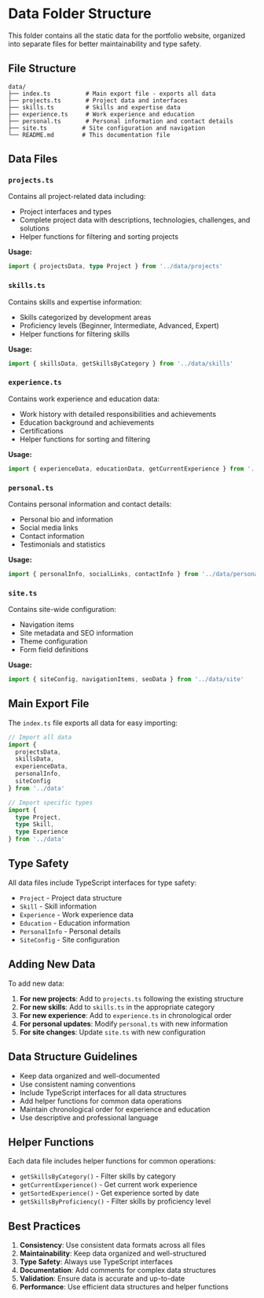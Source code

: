 # Data Folder Structure

This folder contains all the static data for the portfolio website, organized into separate files for better maintainability and type safety.

## File Structure

```
data/
├── index.ts          # Main export file - exports all data
├── projects.ts       # Project data and interfaces
├── skills.ts         # Skills and expertise data
├── experience.ts     # Work experience and education
├── personal.ts       # Personal information and contact details
├── site.ts          # Site configuration and navigation
└── README.md        # This documentation file
```

## Data Files

### `projects.ts`
Contains all project-related data including:
- Project interfaces and types
- Complete project data with descriptions, technologies, challenges, and solutions
- Helper functions for filtering and sorting projects

**Usage:**
```typescript
import { projectsData, type Project } from '../data/projects'
```

### `skills.ts`
Contains skills and expertise information:
- Skills categorized by development areas
- Proficiency levels (Beginner, Intermediate, Advanced, Expert)
- Helper functions for filtering skills

**Usage:**
```typescript
import { skillsData, getSkillsByCategory } from '../data/skills'
```

### `experience.ts`
Contains work experience and education data:
- Work history with detailed responsibilities and achievements
- Education background and achievements
- Certifications
- Helper functions for sorting and filtering

**Usage:**
```typescript
import { experienceData, educationData, getCurrentExperience } from '../data/experience'
```

### `personal.ts`
Contains personal information and contact details:
- Personal bio and information
- Social media links
- Contact information
- Testimonials and statistics

**Usage:**
```typescript
import { personalInfo, socialLinks, contactInfo } from '../data/personal'
```

### `site.ts`
Contains site-wide configuration:
- Navigation items
- Site metadata and SEO information
- Theme configuration
- Form field definitions

**Usage:**
```typescript
import { siteConfig, navigationItems, seoData } from '../data/site'
```

## Main Export File

The `index.ts` file exports all data for easy importing:

```typescript
// Import all data
import { 
  projectsData, 
  skillsData, 
  experienceData, 
  personalInfo,
  siteConfig 
} from '../data'

// Import specific types
import { 
  type Project, 
  type Skill, 
  type Experience 
} from '../data'
```

## Type Safety

All data files include TypeScript interfaces for type safety:

- `Project` - Project data structure
- `Skill` - Skill information
- `Experience` - Work experience data
- `Education` - Education information
- `PersonalInfo` - Personal details
- `SiteConfig` - Site configuration

## Adding New Data

To add new data:

1. **For new projects**: Add to `projects.ts` following the existing structure
2. **For new skills**: Add to `skills.ts` in the appropriate category
3. **For new experience**: Add to `experience.ts` in chronological order
4. **For personal updates**: Modify `personal.ts` with new information
5. **For site changes**: Update `site.ts` with new configuration

## Data Structure Guidelines

- Keep data organized and well-documented
- Use consistent naming conventions
- Include TypeScript interfaces for all data structures
- Add helper functions for common data operations
- Maintain chronological order for experience and education
- Use descriptive and professional language

## Helper Functions

Each data file includes helper functions for common operations:

- `getSkillsByCategory()` - Filter skills by category
- `getCurrentExperience()` - Get current work experience
- `getSortedExperience()` - Get experience sorted by date
- `getSkillsByProficiency()` - Filter skills by proficiency level

## Best Practices

1. **Consistency**: Use consistent data formats across all files
2. **Maintainability**: Keep data organized and well-structured
3. **Type Safety**: Always use TypeScript interfaces
4. **Documentation**: Add comments for complex data structures
5. **Validation**: Ensure data is accurate and up-to-date
6. **Performance**: Use efficient data structures and helper functions 